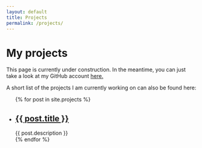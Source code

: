 ```yaml
---
layout: default
title: Projects
permalink: /projects/
---
```

<!-- TODO: Move this to JS file -->
<!--<script>
    function displayProject() {
        var fr = new FileReader();
        var file = new File(['test'], '_projects/ungoogled-chromium-freebsd.md', {
            type: 'text/plain',
        });
        fr.onload=function() {
            document.getElementById('message')
                    .textContent=fr.result;
        }
        fr.readAsText(file);
    }
    function test() {
        document.getElementById('message').innerText = "this works";
    }
    function newtest() {
        var file = new File(['test'], '_projects/ungoogled-chromium-freebsd.md', {
            type: 'text/plain',
        });
    }
</script>-->
<h1>My projects</h1>

<p>This page is currently under construction. In the meantime, you can just take a look at my GitHub account <a href="https://github.com/tangalbert919">here.</a></p>
<p>A short list of the projects I am currently working on can also be found here:</p>
<ul>
    {% for post in site.projects %}
    <li>
        <h2><a id="post" href="{{ post.url }}">{{ post.title }}</a></h2>
        {{ post.description }}
    </li>
    {% endfor %}
</ul>

<!--<div id="projectbar">
    <button onclick="displayProject()">click me!</button>
</div>
<div id="projectcontent">
    <h3 id="message">Testing</h3>
</div>-->